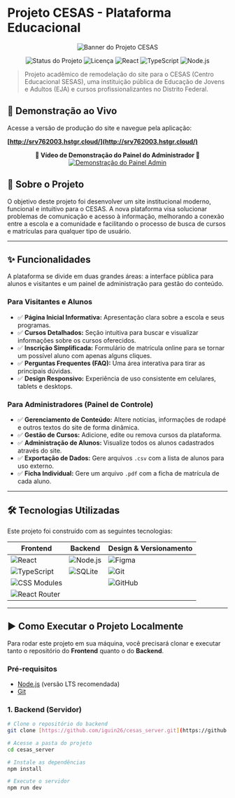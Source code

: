# Projeto CESAS - Plataforma Educacional

<p align="center">
  <img src="https://via.placeholder.com/600x200.png?text=Banner+do+Projeto+CESAS" alt="Banner do Projeto CESAS">
</p>

<p align="center">
  <img src="https://img.shields.io/badge/status-concluído-green" alt="Status do Projeto">
  <img src="https://img.shields.io/badge/licen%C3%A7a-MIT-blue" alt="Licença">
  <img src="https://img.shields.io/badge/React-20232A?style=for-the-badge&logo=react&logoColor=61DAFB" alt="React">
  <img src="https://img.shields.io/badge/TypeScript-007ACC?style=for-the-badge&logo=typescript&logoColor=white" alt="TypeScript">
  <img src="https://img.shields.io/badge/Node.js-339933?style=for-the-badge&logo=nodedotjs&logoColor=white" alt="Node.js">
</p>

> Projeto acadêmico de remodelação do site para o CESAS (Centro Educacional SESAS), uma instituição pública de Educação de Jovens e Adultos (EJA) e cursos profissionalizantes no Distrito Federal.

## 🚀 Demonstração ao Vivo

Acesse a versão de produção do site e navegue pela aplicação:

**[http://srv762003.hstgr.cloud/](http://srv762003.hstgr.cloud/)**

<p align="center">
  <strong>🎥 Vídeo de Demonstração do Painel do Administrador 🎥</strong><br>
  <a href="LINK_PARA_SEU_VIDEO_AQUI">
    <img src="https://via.placeholder.com/400x250.png?text=Clique+para+ver+o+Painel+Admin" alt="Demonstração do Painel Admin">
  </a>
</p>

## 📍 Sobre o Projeto

O objetivo deste projeto foi desenvolver um site institucional moderno, funcional e intuitivo para o CESAS. A nova plataforma visa solucionar problemas de comunicação e acesso à informação, melhorando a conexão entre a escola e a comunidade e facilitando o processo de busca de cursos e matrículas para qualquer tipo de usuário.

---

## ✨ Funcionalidades

A plataforma se divide em duas grandes áreas: a interface pública para alunos e visitantes e um painel de administração para gestão do conteúdo.

### Para Visitantes e Alunos
- ✅ **Página Inicial Informativa:** Apresentação clara sobre a escola e seus programas.
- ✅ **Cursos Detalhados:** Seção intuitiva para buscar e visualizar informações sobre os cursos oferecidos.
- ✅ **Inscrição Simplificada:** Formulário de matrícula online para se tornar um possível aluno com apenas alguns cliques.
- ✅ **Perguntas Frequentes (FAQ):** Uma área interativa para tirar as principais dúvidas.
- ✅ **Design Responsivo:** Experiência de uso consistente em celulares, tablets e desktops.

### Para Administradores (Painel de Controle)
- ✅ **Gerenciamento de Conteúdo:** Altere notícias, informações de rodapé e outros textos do site de forma dinâmica.
- ✅ **Gestão de Cursos:** Adicione, edite ou remova cursos da plataforma.
- ✅ **Administração de Alunos:** Visualize todos os alunos cadastrados através do site.
- ✅ **Exportação de Dados:** Gere arquivos `.csv` com a lista de alunos para uso externo.
- ✅ **Ficha Individual:** Gere um arquivo `.pdf` com a ficha de matrícula de cada aluno.

---

## 🛠️ Tecnologias Utilizadas

Este projeto foi construído com as seguintes tecnologias:

| Frontend | Backend | Design & Versionamento |
|----------|---------|------------------------|
| <img src="https://img.shields.io/badge/React-20232A?style=for-the-badge&logo=react&logoColor=61DAFB" alt="React"> | <img src="https://img.shields.io/badge/Node.js-339933?style=for-the-badge&logo=nodedotjs&logoColor=white" alt="Node.js"> | <img src="https://img.shields.io/badge/Figma-F24E1E?style=for-the-badge&logo=figma&logoColor=white" alt="Figma"> |
| <img src="https://img.shields.io/badge/TypeScript-007ACC?style=for-the-badge&logo=typescript&logoColor=white" alt="TypeScript"> | <img src="https://img.shields.io/badge/SQLite-07405E?style=for-the-badge&logo=sqlite&logoColor=white" alt="SQLite"> | <img src="https://img.shields.io/badge/GIT-E44C30?style=for-the-badge&logo=git&logoColor=white" alt="Git"> |
| <img src="https://img.shields.io/badge/CSS_Modules-000000?style=for-the-badge&logo=css-modules&logoColor=white" alt="CSS Modules"> | | <img src="https://img.shields.io/badge/GitHub-100000?style=for-the-badge&logo=github&logoColor=white" alt="GitHub"> |
| <img src="https://img.shields.io/badge/React_Router-CA4245?style=for-the-badge&logo=react-router&logoColor=white" alt="React Router"> | | |


---

## ▶️ Como Executar o Projeto Localmente

Para rodar este projeto em sua máquina, você precisará clonar e executar tanto o repositório do **Frontend** quanto o do **Backend**.

### Pré-requisitos
* [Node.js](https://nodejs.org/en/) (versão LTS recomendada)
* [Git](https://git-scm.com/)

### 1. Backend (Servidor)

```bash
# Clone o repositório do backend
git clone [https://github.com/iguin26/cesas_server.git](https://github.com/iguin26/cesas_server.git)

# Acesse a pasta do projeto
cd cesas_server

# Instale as dependências
npm install

# Execute o servidor
npm run dev
